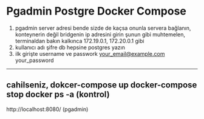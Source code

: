 # Pgadmin Postgre Docker Compose
1. pgadmin server adresi bende sizde de kaçsa onunla servera bağlanın, konteynerin değil bridgenin ip adresini girin 
şunun gibi muhtemelen, terminaldan bakın kalkınca 172.19.0.1, 172.20.0.1 gibi
2. kullanıcı adı şifre db hepsine postgres yazın
3. ilk girişte username ve passwork
your_email@example.com
your_password
----
cahilseniz, 
dokcer-compose up
docker-compose stop
docker ps -a (kontrol)
-----
http://localhost:8080/
(pgadmin)

